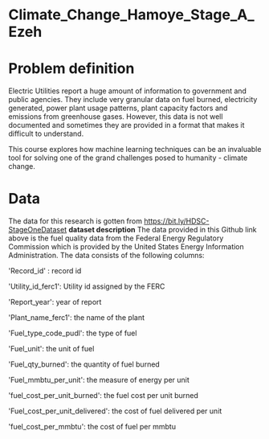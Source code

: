 # Climate_Change_Hamoye_Stage_A_Ezeh

# Problem definition
Electric Utilities report a huge amount of information to government and public agencies. They include very granular data on fuel burned, electricity generated, power plant usage patterns, plant capacity factors and emissions from greenhouse gases. However, this data is not well documented and sometimes they are provided in a format that makes it difficult to understand.

This course explores how machine learning techniques can be an invaluable tool for solving one of the grand challenges posed to humanity - climate change.
# Data 
The data for this research is gotten from https://bit.ly/HDSC-StageOneDataset
**dataset description**
The data provided in this Github link above is the fuel quality data from the Federal Energy Regulatory Commission which is provided by the United States Energy Information Administration. The data consists of the following columns:

'Record_id' : record id

'Utility_id_ferc1': Utility id assigned by the FERC

'Report_year': year of report

'Plant_name_ferc1': the name of the plant

'Fuel_type_code_pudl': the type of fuel

'Fuel_unit': the unit of fuel

'Fuel_qty_burned': the quantity of fuel burned

'Fuel_mmbtu_per_unit': the measure of energy per unit

'fuel_cost_per_unit_burned': the fuel cost per unit burned

'Fuel_cost_per_unit_delivered': the cost of fuel delivered per unit

'fuel_cost_per_mmbtu': the cost of fuel per mmbtu

